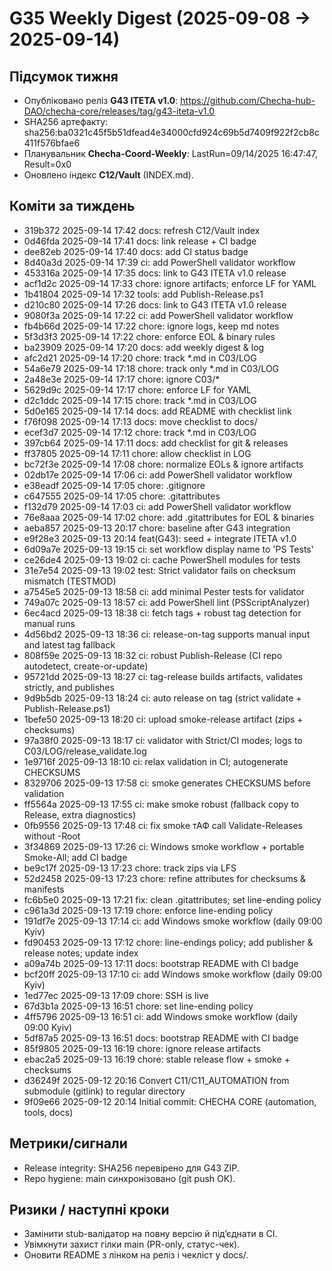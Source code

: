 # G35 Weekly Digest (2025-09-08 → 2025-09-14)

## Підсумок тижня
- Опубліковано реліз **G43 ITETA v1.0**: https://github.com/Checha-hub-DAO/checha-core/releases/tag/g43-iteta-v1.0
- SHA256 артефакту: sha256:ba0321c45f5b51dfead4e34000cfd924c69b5d7409f922f2cb8c411f576bfae6
- Планувальник **Checha-Coord-Weekly**: LastRun=09/14/2025 16:47:47, Result=0x0
- Оновлено індекс **C12/Vault** (INDEX.md).

## Коміти за тиждень
- 319b372 2025-09-14 17:42 docs: refresh C12/Vault index
- 0d46fda 2025-09-14 17:41 docs: link release + CI badge
- dee82eb 2025-09-14 17:40 docs: add CI status badge
- 8d40a3d 2025-09-14 17:39 ci: add PowerShell validator workflow
- 453316a 2025-09-14 17:35 docs: link to G43 ITETA v1.0 release
- acf1d2c 2025-09-14 17:33 chore: ignore artifacts; enforce LF for YAML
- 1b41804 2025-09-14 17:32 tools: add Publish-Release.ps1
- d210c80 2025-09-14 17:26 docs: link to G43 ITETA v1.0 release
- 9080f3a 2025-09-14 17:22 ci: add PowerShell validator workflow
- fb4b66d 2025-09-14 17:22 chore: ignore logs, keep md notes
- 5f3d3f3 2025-09-14 17:22 chore: enforce EOL & binary rules
- ba23909 2025-09-14 17:20 docs: add weekly digest & log
- afc2d21 2025-09-14 17:20 chore: track *.md in C03/LOG
- 54a6e79 2025-09-14 17:18 chore: track only *.md in C03/LOG
- 2a48e3e 2025-09-14 17:17 chore: ignore C03/*
- 5629d9c 2025-09-14 17:17 chore: enforce LF for YAML
- d2c1ddc 2025-09-14 17:15 chore: track *.md in C03/LOG
- 5d0e165 2025-09-14 17:14 docs: add README with checklist link
- f76f098 2025-09-14 17:13 docs: move checklist to docs/
- ecef3d7 2025-09-14 17:12 chore: track *.md in C03/LOG
- 397cb64 2025-09-14 17:11 docs: add checklist for git & releases
- ff37805 2025-09-14 17:11 chore: allow checklist in LOG
- bc72f3e 2025-09-14 17:08 chore: normalize EOLs & ignore artifacts
- 02db17e 2025-09-14 17:06 ci: add PowerShell validator workflow
- e38eadf 2025-09-14 17:05 chore: .gitignore
- c647555 2025-09-14 17:05 chore: .gitattributes
- f132d79 2025-09-14 17:03 ci: add PowerShell validator workflow
- 76e8aaa 2025-09-14 17:02 chore: add .gitattributes for EOL & binaries
- aeba857 2025-09-13 20:17 chore: baseline after G43 integration
- e9f28e3 2025-09-13 20:14 feat(G43): seed + integrate ITETA v1.0
- 6d09a7e 2025-09-13 19:15 ci: set workflow display name to 'PS Tests'
- ce26de4 2025-09-13 19:02 ci: cache PowerShell modules for tests
- 31e7e54 2025-09-13 19:02 test: Strict validator fails on checksum mismatch (TESTMOD)
- a7545e5 2025-09-13 18:58 ci: add minimal Pester tests for validator
- 749a07c 2025-09-13 18:57 ci: add PowerShell lint (PSScriptAnalyzer)
- 6ec4acd 2025-09-13 18:38 ci: fetch tags + robust tag detection for manual runs
- 4d56bd2 2025-09-13 18:36 ci: release-on-tag supports manual input and latest tag fallback
- 808f59e 2025-09-13 18:32 ci: robust Publish-Release (CI repo autodetect, create-or-update)
- 95721dd 2025-09-13 18:27 ci: tag-release builds artifacts, validates strictly, and publishes
- 9d9b5db 2025-09-13 18:24 ci: auto release on tag (strict validate + Publish-Release.ps1)
- 1befe50 2025-09-13 18:20 ci: upload smoke-release artifact (zips + checksums)
- 97a38f0 2025-09-13 18:17 ci: validator with Strict/CI modes; logs to C03/LOG/release_validate.log
- 1e9716f 2025-09-13 18:10 ci: relax validation in CI; autogenerate CHECKSUMS
- 8329706 2025-09-13 17:58 ci: smoke generates CHECKSUMS before validation
- ff5564a 2025-09-13 17:55 ci: make smoke robust (fallback copy to Release, extra diagnostics)
- 0fb9556 2025-09-13 17:48 ci: fix smoke тАФ call Validate-Releases without -Root
- 3f34869 2025-09-13 17:26 ci: Windows smoke workflow + portable Smoke-All; add CI badge
- be9c17f 2025-09-13 17:23 chore: track zips via LFS
- 52d2458 2025-09-13 17:23 chore: refine attributes for checksums & manifests
- fc6b5e0 2025-09-13 17:21 fix: clean .gitattributes; set line-ending policy
- c961a3d 2025-09-13 17:19 chore: enforce line-ending policy
- 191df7e 2025-09-13 17:14 ci: add Windows smoke workflow (daily 09:00 Kyiv)
- fd90453 2025-09-13 17:12 chore: line-endings policy; add publisher & release notes; update index
- a09a74b 2025-09-13 17:11 docs: bootstrap README with CI badge
- bcf20ff 2025-09-13 17:10 ci: add Windows smoke workflow (daily 09:00 Kyiv)
- 1ed77ec 2025-09-13 17:09 chore: SSH is live
- 67d3b1a 2025-09-13 16:51 chore: set line-ending policy
- 4ff5796 2025-09-13 16:51 ci: add Windows smoke workflow (daily 09:00 Kyiv)
- 5df87a5 2025-09-13 16:51 docs: bootstrap README with CI badge
- 85f9805 2025-09-13 16:19 chore: ignore release artifacts
- ebac2a5 2025-09-13 16:19 chore: stable release flow + smoke + checksums
- d36249f 2025-09-12 20:16 Convert C11/C11_AUTOMATION from submodule (gitlink) to regular directory
- 9f09e66 2025-09-12 20:14 Initial commit: CHECHA CORE (automation, tools, docs)

## Метрики/сигнали
- Release integrity: SHA256 перевірено для G43 ZIP.
- Repo hygiene: main синхронізовано (git push ОК).

## Ризики / наступні кроки
- Замінити stub-валідатор на повну версію й під’єднати в CI.
- Увімкнути захист гілки main (PR-only, статус-чек).
- Оновити README з лінком на реліз і чекліст у docs/.

